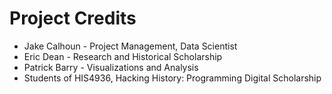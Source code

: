 # Project Credits

* Jake Calhoun - Project Management, Data Scientist
* Eric Dean - Research and Historical Scholarship
* Patrick Barry -  Visualizations and Analysis
* Students of HIS4936, Hacking History: Programming Digital Scholarship
